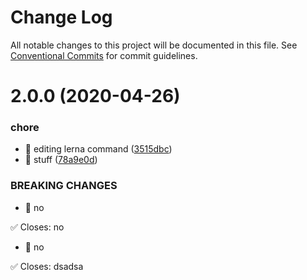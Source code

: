 # Change Log

All notable changes to this project will be documented in this file.
See [Conventional Commits](https://conventionalcommits.org) for commit guidelines.

# 2.0.0 (2020-04-26)


### chore

* 🤖 editing lerna command ([3515dbc](https://github.com/michalica/test/commit/3515dbcceaca292d9594879f27486464b20aa3f0))
* 🤖 stuff ([78a9e0d](https://github.com/michalica/test/commit/78a9e0d6e674a271090af6b81599249c5a0ed5ef))


### BREAKING CHANGES

* 🧨 no

✅ Closes: no
* 🧨 no

✅ Closes: dsadsa
